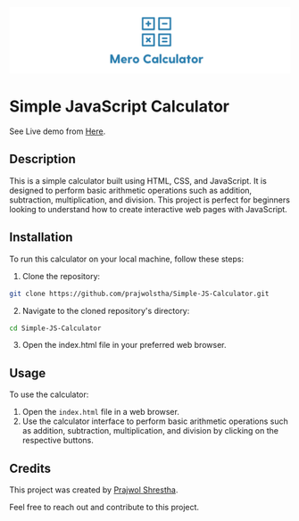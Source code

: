 ![Simple JavaScript Calculator Logo](logo.png)
# Simple JavaScript Calculator

See Live demo from [Here](https://prajwolstha.github.io/Simple-JS-Calculator/).

## Description
This is a simple calculator built using HTML, CSS, and JavaScript. It is designed to perform basic arithmetic operations such as addition, subtraction, multiplication, and division. This project is perfect for beginners looking to understand how to create interactive web pages with JavaScript.

## Installation
To run this calculator on your local machine, follow these steps:

1. Clone the repository:
```bash
git clone https://github.com/prajwolstha/Simple-JS-Calculator.git
```

2. Navigate to the cloned repository's directory:
 ```bash 
 cd Simple-JS-Calculator
```

3. Open the index.html file in your preferred web   browser.

## Usage
To use the calculator:
1. Open the `index.html` file in a web browser.
2. Use the calculator interface to perform basic arithmetic operations such as addition, subtraction, multiplication, and division by clicking on the respective buttons.

## Credits
This project was created by [Prajwol Shrestha](https://github.com/prajwolstha).

Feel free to reach out and contribute to this project.